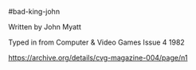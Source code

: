 #bad-king-john

Written by John Myatt

Typed in from Computer & Video Games Issue 4 1982

https://archive.org/details/cvg-magazine-004/page/n1


